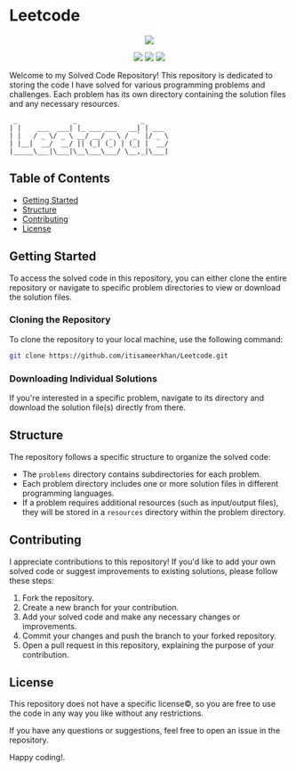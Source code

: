 # Leetcode

<p align="center">
  <img src="https://img.shields.io/badge/Problems%20solved-269-blue" >
</p>

<p align="center">
  <img src="https://img.shields.io/badge/Easy-175-00b8a3" >
  <img src="https://img.shields.io/badge/Medium-88-ffc01e" >
  <img src="https://img.shields.io/badge/Hard-6-ff375f" >
</p>

Welcome to my Solved Code Repository! This repository is dedicated to storing the code I have solved for various programming problems and challenges. Each problem has its own directory containing the solution files and any necessary resources. 

```
 _              _                _      
| |    ___  ___| |_ ___ ___   __| | ___ 
| |   / _ \/ _ \ __/ __/ _ \ / _` |/ _ \
| |__|  __/  __/ || (_| (_) | (_| |  __/
|_____\___|\___|\__\___\___/ \__,_|\___|
```

## Table of Contents

- [Getting Started](#getting-started)
- [Structure](#structure)
- [Contributing](#contributing)
- [License](#license)

## Getting Started

To access the solved code in this repository, you can either clone the entire repository or navigate to specific problem directories to view or download the solution files.

### Cloning the Repository

To clone the repository to your local machine, use the following command:
```bash
git clone https://github.com/itisameerkhan/Leetcode.git
```

### Downloading Individual Solutions

If you're interested in a specific problem, navigate to its directory and download the solution file(s) directly from there.

## Structure

The repository follows a specific structure to organize the solved code:


- The `problems` directory contains subdirectories for each problem.
- Each problem directory includes one or more solution files in different programming languages.
- If a problem requires additional resources (such as input/output files), they will be stored in a `resources` directory within the problem directory.

## Contributing

I appreciate contributions to this repository! If you'd like to add your own solved code or suggest improvements to existing solutions, please follow these steps:

1. Fork the repository.
2. Create a new branch for your contribution.
3. Add your solved code and make any necessary changes or improvements.
4. Commit your changes and push the branch to your forked repository.
5. Open a pull request in this repository, explaining the purpose of your contribution.

## License

This repository does not have a specific license©, so you are free to use the code in any way you like without any restrictions.

If you have any questions or suggestions, feel free to open an issue in the repository.

Happy coding!.
